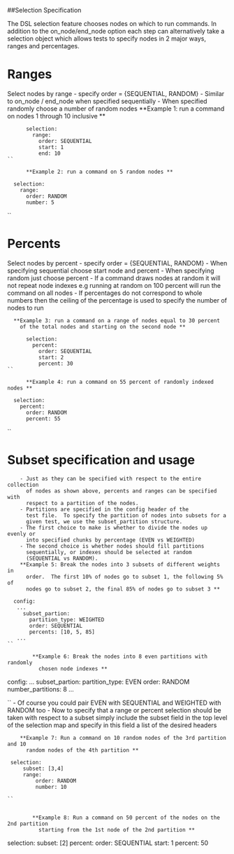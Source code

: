 ##Selection Specification

The DSL selection feature chooses nodes on which to run commands.
In addition to the on_node/end_node option each step can alternatively take
a selection object which allows tests to specify nodes in 2 major ways, ranges
and percentages.

# Ranges
Select nodes by range
      - specify order = {SEQUENTIAL, RANDOM}
      - Similar to on_node / end_node when specified sequentially
      - When specified randomly choose a number of random nodes
      **Example 1: run a command on nodes 1 through 10 inclusive **
```
      selection:
        range:
          order: SEQUENTIAL
          start: 1
          end: 10
``

      **Example 2: run a command on 5 random nodes **
```
      selection:
        range:
          order: RANDOM
          number: 5
``
# Percents 
Select nodes by percent
      - specify order = {SEQUENTIAL, RANDOM}
      - When specifying sequential choose start node and percent
      - When specifying random just choose percent
      - If a command draws nodes at random it will not repeat node indexes
      e.g running at random on 100 percent will run the command on all nodes
      - If percentages do not correspond to whole numbers then the ceiling of 
      the percentage is used to specify the number of nodes to run


      **Example 3: run a command on a range of nodes equal to 30 percent
        of the total nodes and starting on the second node **
```
      selection:
        percent: 
          order: SEQUENTIAL
          start: 2 
          percent: 30
``

      **Example 4: run a command on 55 percent of randomly indexed nodes **
```
      selection:
        percent: 
          order: RANDOM
          percent: 55
``


# Subset specification and usage
        - Just as they can be specified with respect to the entire collection 
          of nodes as shown above, percents and ranges can be specified with 
          respect to a partition of the nodes.  
        - Partitions are specified in the config header of the 
          test file.  To specify the partition of nodes into subsets for a
          given test, we use the subset_partition structure. 
        - The first choice to make is whether to divide the nodes up evenly or 
          into specified chunks by percentage (EVEN vs WEIGHTED)  
        - The second choice is whether nodes should fill partitions 
          sequentially, or indexes should be selected at random
          (SEQUENTIAL vs RANDOM).
        **Example 5: Break the nodes into 3 subsets of different weights in 
          order.  The first 10% of nodes go to subset 1, the following 5% of 
          nodes go to subset 2, the final 85% of nodes go to subset 3 **
```
  config:
   ...
     subset_partion:
       partition_type: WEIGHTED
       order: SEQUENTIAL
       percents: [10, 5, 85]
   ...
``

        **Example 6: Break the nodes into 8 even partitions with randomly 
          chosen node indexes **

```
  config:
   ...
     subset_partion:
       partition_type: EVEN
       order: RANDOM
       number_partitions: 8
   ...

``
        - Of course you could pair EVEN with SEQUENTIAL and WEIGHTED with RANDOM
          too
        - Now to specify that a range or percent selection should be taken with 
          respect to a subset simply include the subset field in the top level of 
          the selection map and specify in this field a list of the desired headers

        **Example 7: Run a command on 10 random nodes of the 3rd partition and 10
          random nodes of the 4th partition **
```
 selection:
     subset: [3,4]
     range:
         order: RANDOM
         number: 10

``


        **Example 8: Run a command on 50 percent of the nodes on the 2nd partition
          starting from the 1st node of the 2nd partition **
```
 selection: 
     subset: [2]
     percent:
         order: SEQUENTIAL
         start: 1
         percent: 50
```
